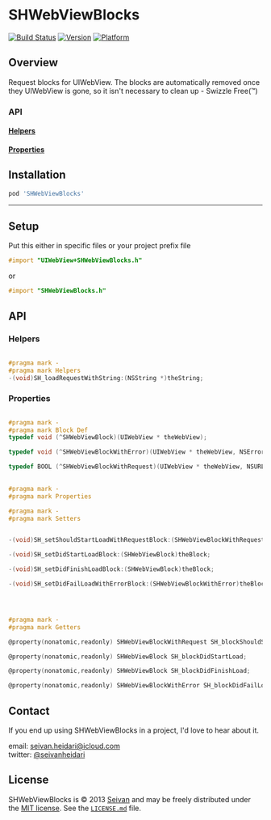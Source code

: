SHWebViewBlocks
==========
[![Build Status](https://travis-ci.org/seivan/SHWebViewBlocks.png?branch=master)](https://travis-ci.org/seivan/SHWebViewBlocks)
[![Version](http://cocoapod-badges.herokuapp.com/v/SHWebViewBlocks/badge.png)](http://cocoadocs.org/docsets/SHWebViewBlocks)
[![Platform](http://cocoapod-badges.herokuapp.com/p/SHWebViewBlocks/badge.png)](http://cocoadocs.org/docsets/SHWebViewBlocks)

Overview
--------
Request blocks for UIWebView. 
The blocks are automatically removed once they UIWebView is gone, so it isn't necessary to clean up - Swizzle Free(™)

### API

#### [Helpers](https://github.com/seivan/SHWebViewBlocks#helpers-1)

#### [Properties](https://github.com/seivan/SHWebViewBlocks#properties-1)


Installation
------------

```ruby
pod 'SHWebViewBlocks'
```

***

Setup
-----

Put this either in specific files or your project prefix file

```objective-c
#import "UIWebView+SHWebViewBlocks.h"
```
or
```objective-c
#import "SHWebViewBlocks.h"
```


API
-----

### Helpers

```objective-c

#pragma mark -
#pragma mark Helpers
-(void)SH_loadRequestWithString:(NSString *)theString;


```

### Properties

```objective-c

#pragma mark -
#pragma mark Block Def
typedef void (^SHWebViewBlock)(UIWebView * theWebView);

typedef void (^SHWebViewBlockWithError)(UIWebView * theWebView, NSError * theError);

typedef BOOL (^SHWebViewBlockWithRequest)(UIWebView * theWebView, NSURLRequest * theRequest,UIWebViewNavigationType theNavigationType);

                                            
#pragma mark -
#pragma mark Properties

#pragma mark -
#pragma mark Setters


-(void)SH_setShouldStartLoadWithRequestBlock:(SHWebViewBlockWithRequest)theBlock;

-(void)SH_setDidStartLoadBlock:(SHWebViewBlock)theBlock;

-(void)SH_setDidFinishLoadBlock:(SHWebViewBlock)theBlock;

-(void)SH_setDidFailLoadWithErrorBlock:(SHWebViewBlockWithError)theBlock;




#pragma mark -
#pragma mark Getters

@property(nonatomic,readonly) SHWebViewBlockWithRequest SH_blockShouldStartLoadingWithRequest;

@property(nonatomic,readonly) SHWebViewBlock SH_blockDidStartLoad;

@property(nonatomic,readonly) SHWebViewBlock SH_blockDidFinishLoad;

@property(nonatomic,readonly) SHWebViewBlockWithError SH_blockDidFailLoadWithError;

```


Contact
-------

If you end up using SHWebViewBlocks in a project, I'd love to hear about it.

email: [seivan.heidari@icloud.com](mailto:seivan.heidari@icloud.com)  
twitter: [@seivanheidari](https://twitter.com/seivanheidari)

## License

SHWebViewBlocks is © 2013 [Seivan](http://www.github.com/seivan) and may be freely
distributed under the [MIT license](http://opensource.org/licenses/MIT).
See the [`LICENSE.md`](https://github.com/seivan/SHWebViewBlocks/blob/master/LICENSE.md) file.

